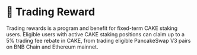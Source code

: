 # 🧈 Trading Reward

Trading rewards is a program and benefit for fixed-term CAKE staking users. Eligible users with active CAKE staking positions can claim up to a 5% trading fee rebate in CAKE, from trading eligible PancakeSwap V3 pairs on BNB Chain and Ethereum mainnet.
